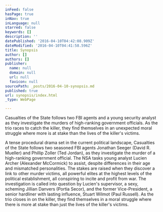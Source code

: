 ```yaml
---
inFeed: false
hasPage: true
inNav: true
inLanguage: null
starred: false
keywords: []
description: ''
datePublished: '2016-04-10T04:42:08.909Z'
dateModified: '2016-04-10T04:41:58.596Z'
title: Synopsis
author: []
authors: []
publisher:
  name: null
  domain: null
  url: null
  favicon: null
sourcePath: _posts/2016-04-10-synopsis.md
published: true
url: synopsis/index.html
_type: WebPage

---
```

Casualties of the State follows two FBI agents and a young security analyst as they investigate the murders of high-ranking government officials. As the trio races to catch the killer, they find themselves in an unexpected moral struggle where more is at stake than the lives of the killer's victims.

A tense procedural drama set in the current political landscape, Casualties of the State follows two seasoned FBI agents Jonathan Seeger (David R. Mueller) and Phillip Zoller (Ted Jordan), as they investigate the murder of a high-ranking government official. The NSA tasks young analyst Lucien Archer (Alexander McCormick) to assist, despite differences in their age and mismatched personalities. The stakes are raised when they discover a link to other murder victims, all powerful elites at the highest levels of the political establishment, all conspiring to incite and profit from war. The investigation is called into question by Lucien's supervisor, a sexy, scheming Jillian Danvers (Portia Secor), and the former Vice-President, a senior hardliner with lasting influence, Stuart Wilmot (Paul Russell). As the trio closes in on the killer, they find themselves in a moral struggle where there is more at stake than just the lives of the killer's victims.